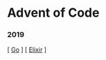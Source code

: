# Advent of Code

### 2019

\[ [Go](https://github.com/gbmor/adventOfCode/tree/master/2019/go) \]
\[ [Elixir](https://github.com/gbmor/adventOfCode/tree/master/2019/elixir) \]

